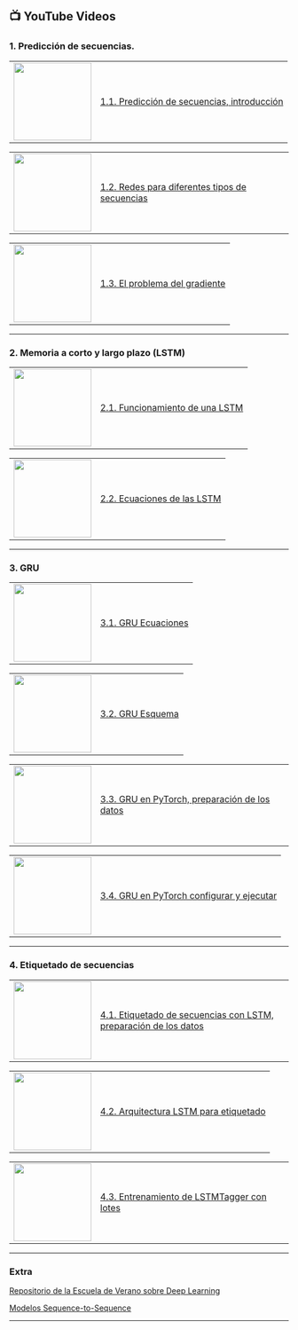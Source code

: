 ## 📺 YouTube Videos

### **1. Predicción de secuencias.**

<table>
<tr>
<td><a href="https://www.youtube.com/watch?v=jkmkTyqr6vQ"><img width="140px" src="https://i.ytimg.com/vi/jkmkTyqr6vQ/mqdefault.jpg"></a></td>
<td><a href="https://www.youtube.com/watch?v=jkmkTyqr6vQ">1.1. Predicción de secuencias, introducción</a><br/></td>
</tr>
</table>

<table>
<tr>
<td><a href="https://www.youtube.com/watch?v=XR1Eeu7EdaU"><img width="140px" src="https://i.ytimg.com/vi/XR1Eeu7EdaU/mqdefault.jpg"></a></td>
<td><a href="https://www.youtube.com/watch?v=XR1Eeu7EdaU">1.2. Redes para diferentes tipos de secuencias</a><br/></td>
</tr>
</table>

<table>
<tr>
<td><a href="https://www.youtube.com/watch?v=kyGi21V1UpA"><img width="140px" src="https://i.ytimg.com/vi/kyGi21V1UpA/mqdefault.jpg"></a></td>
<td><a href="https://www.youtube.com/watch?v=kyGi21V1UpA">1.3. El problema del gradiente</a><br/></td>
</tr>
</table>

---------------


### **2. Memoria a corto y largo plazo (LSTM)**

<table>
<tr>
<td><a href="https://www.youtube.com/watch?v=FpZWHy1V5uw"><img width="140px" src="https://i.ytimg.com/vi/FpZWHy1V5uw/mqdefault.jpg"></a></td>
<td><a href="https://www.youtube.com/watch?v=FpZWHy1V5uw">2.1. Funcionamiento de una LSTM</a><br/></td>
</tr>
</table>

<table>
<tr>
<td><a href="https://www.youtube.com/watch?v=vzutbChcGI4"><img width="140px" src="https://i.ytimg.com/vi/vzutbChcGI4/mqdefault.jpg"></a></td>
<td><a href="https://www.youtube.com/watch?v=vzutbChcGI4">2.2. Ecuaciones de las LSTM</a><br/></td>
</tr>
</table>

---------------


### **3. GRU**

<table>
<tr>
<td><a href="https://www.youtube.com/watch?v=rn7PdQGkzhU"><img width="140px" src="https://i.ytimg.com/vi/rn7PdQGkzhU/mqdefault.jpg"></a></td>
<td><a href="https://www.youtube.com/watch?v=rn7PdQGkzhU">3.1. GRU Ecuaciones</a><br/></td>
</tr>
</table>

<table>
<tr>
<td><a href="https://www.youtube.com/watch?v=ZZKmE97_1Ow"><img width="140px" src="https://i.ytimg.com/vi/ZZKmE97_1Ow/mqdefault.jpg"></a></td>
<td><a href="https://www.youtube.com/watch?v=ZZKmE97_1Ow">3.2. GRU Esquema</a><br/></td>
</tr>
</table>

<table>
<tr>
<td><a href="https://www.youtube.com/watch?v=QlHteI8rZA4"><img width="140px" src="https://i.ytimg.com/vi/QlHteI8rZA4/mqdefault.jpg"></a></td>
<td><a href="https://www.youtube.com/watch?v=QlHteI8rZA4">3.3. GRU en PyTorch, preparación de los datos</a><br/></td>
</tr>
</table>

<table>
<tr>
<td><a href="https://www.youtube.com/watch?v=uKkRSQzQr50"><img width="140px" src="https://i.ytimg.com/vi/uKkRSQzQr50/mqdefault.jpg"></a></td>
<td><a href="https://www.youtube.com/watch?v=uKkRSQzQr50">3.4. GRU en PyTorch configurar y ejecutar</a><br/></td>
</tr>
</table>

---------------


### **4. Etiquetado de secuencias**

<table>
<tr>
<td><a href="https://www.youtube.com/watch?v=BNSXHmdJn8c"><img width="140px" src="https://i.ytimg.com/vi/BNSXHmdJn8c/mqdefault.jpg"></a></td>
<td><a href="https://www.youtube.com/watch?v=BNSXHmdJn8c">4.1. Etiquetado de secuencias con LSTM, preparación de los datos</a><br/></td>
</tr>
</table>

<table>
<tr>
<td><a href="https://www.youtube.com/watch?v=1kafm_CJWW8"><img width="140px" src="https://i.ytimg.com/vi/1kafm_CJWW8/mqdefault.jpg"></a></td>
<td><a href="https://www.youtube.com/watch?v=1kafm_CJWW8">4.2. Arquitectura LSTM para etiquetado</a><br/></td>
</tr>
</table>

<table>
<tr>
<td><a href="https://www.youtube.com/watch?v=sI8lesWh44M"><img width="140px" src="https://i.ytimg.com/vi/sI8lesWh44M/mqdefault.jpg"></a></td>
<td><a href="https://www.youtube.com/watch?v=sI8lesWh44M">4.3. Entrenamiento de LSTMTagger con lotes</a><br/></td>
</tr>
</table>

---------------


### **Extra**

[Repositorio de la Escuela de Verano sobre Deep Learning](https://github.com/cvicom/deep_learning_escuela_verano_19?tab=readme-ov-file)

[Modelos Sequence-to-Sequence](https://github.com/cvicom/deep_learning_escuela_verano_19/blob/master/notebooks/5a_seq2seq.ipynb)

-------------

